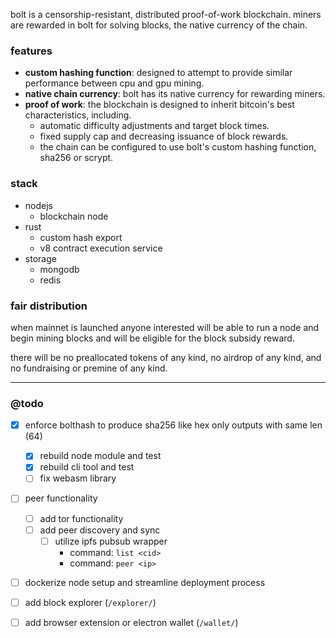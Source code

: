 bolt is a censorship-resistant, distributed proof-of-work blockchain. miners
are rewarded in bolt for solving blocks, the native currency of the chain.

### features

- **custom hashing function**: designed to attempt to provide similar performance between cpu and gpu mining.
- **native chain currency**: bolt has its native currency for rewarding miners.
- **proof of work**: the blockchain is designed to inherit bitcoin's best characteristics, including.
  - automatic difficulty adjustments and target block times.
  - fixed supply cap and decreasing issuance of block rewards.
  - the chain can be configured to use bolt's custom hashing function, sha256 or scrypt.

### stack

- nodejs
  - blockchain node
- rust
  - custom hash export
  - v8 contract execution service
- storage
  - mongodb
  - redis

### fair distribution
when mainnet is launched anyone interested will be able to run a node and 
begin mining blocks and will be eligible for the block subsidy reward.

there will be no preallocated tokens of any kind, no airdrop of any kind,
and no fundraising or premine of any kind.

---

### @todo
- [x] enforce bolthash to produce sha256 like hex only outputs with same len (64)
  - [x] rebuild node module and test
  - [x] rebuild cli tool and test
  - [ ] fix webasm library
- [ ] peer functionality
  - [ ] add tor functionality
  - [ ] add peer discovery and sync
    - [ ] utilize ipfs pubsub wrapper
        - command: `list <cid>`
        - command: `peer <ip>`
- [ ] dockerize node setup and streamline deployment process
- [ ] add block explorer (`/explorer/`)
- [ ] add browser extension or electron wallet (`/wallet/`)

